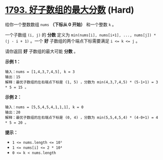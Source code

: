 # [1793. 好子数组的最大分数][link] (Hard)

[link]: https://leetcode.cn/problems/maximum-score-of-a-good-subarray/

给你一个整数数组 `nums` **（下标从 0 开始）** 和一个整数 `k` 。

一个子数组 `(i, j)` 的 **分数** 定义为 `min(nums[i], nums[i+1], ..., nums[j]) * (j - i + 1)` 。一个 
**好** 子数组的两个端点下标需要满足 `i <= k <= j` 。

请你返回 **好** 子数组的最大可能 **分数** 。

**示例 1：**

```
输入：nums = [1,4,3,7,4,5], k = 3
输出：15
解释：最优子数组的左右端点下标是 (1, 5) ，分数为 min(4,3,7,4,5) * (5-1+1) = 3 * 5 = 15 。
```

**示例 2：**

```
输入：nums = [5,5,4,5,4,1,1,1], k = 0
输出：20
解释：最优子数组的左右端点下标是 (0, 4) ，分数为 min(5,5,4,5,4) * (4-0+1) = 4 * 5 = 20 。
```

**提示：**

- `1 <= nums.length <= 10⁵`
- `1 <= nums[i] <= 2 * 10⁴`
- `0 <= k < nums.length`
